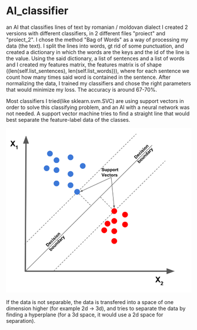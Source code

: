 # AI_classifier
an AI that classifies lines of text by romanian / moldovan dialect
I created 2 versions with different classifiers, in 2 different files "proiect" and "proiect_2". I chose the method "Bag of Words" as a way of processing my data (the text). 
I split the lines into words, gt rid of some punctuation, and created a dictionary in which the words are the keys and the id of the line is the value.
Using the said dictionary, a list of sentences and a list of words and I created my features matrix, the features matrix is of shape 
((len(self.list_sentences), len(self.list_words))), where for each sentence we count how many times said word is contained in the sentence. After normalizing the data, 
I trained my classifiers and chose the right parameters that would minimize my loss. The accuracy is around 67-70%.

Most classifiers I tried(like sklearn.svm.SVC) are using support vectors in order to solve this classifying problem, and an AI with a neural network was not needed.
A support vector machine tries to find a straight line that would best separate the feature-label data of the classes. 

![Screenshot](support-vectors-and-maximum-margin.png)

If the data is not separable, the data is transfered into a space of one dimension higher (for example 2d -> 3d), and tries to separate the data by finding a hyperplane 
(for a 3d space, it would use a 2d space for separation).


